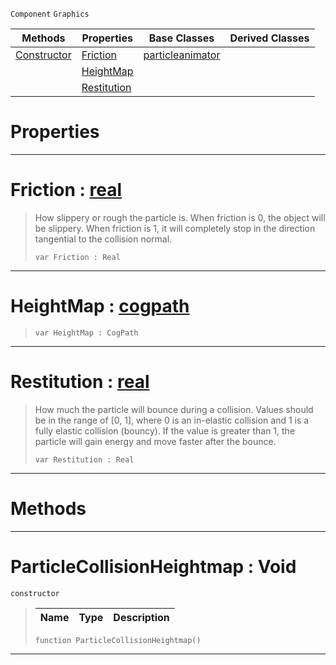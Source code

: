  `Component` `Graphics`



|Methods|Properties|Base Classes|Derived Classes|
|---|---|---|---|
|[ Constructor](https://github.com/ArendDanielek/ZeroDocsTest/blob/master/code_reference/class_reference/particlecollisionheightmap.markdown#particlecollisionheightm)|[ Friction](https://github.com/ArendDanielek/ZeroDocsTest/blob/master/code_reference/class_reference/particlecollisionheightmap.markdown#friction-zero-engine-doc)|[particleanimator](https://github.com/ArendDanielek/ZeroDocsTest/blob/master/code_reference/class_reference/particleanimator.markdown)| |
| |[ HeightMap](https://github.com/ArendDanielek/ZeroDocsTest/blob/master/code_reference/class_reference/particlecollisionheightmap.markdown#heightmap-zero-engine-do)| | |
| |[ Restitution](https://github.com/ArendDanielek/ZeroDocsTest/blob/master/code_reference/class_reference/particlecollisionheightmap.markdown#restitution-zero-engine)| | |


 #  Properties


---  
 #  Friction : [real](https://github.com/ArendDanielek/ZeroDocsTest/blob/master/code_reference/zilch_base_types/real.markdown)

> How slippery or rough the particle is. When friction is 0, the object will be slippery. When friction is 1, it will completely stop in the direction tangential to the collision normal.
> ``` lang=cpp, name=Zilch
> var Friction : Real


---  
 #  HeightMap : [cogpath](https://github.com/ArendDanielek/ZeroDocsTest/blob/master/code_reference/class_reference/cogpath.markdown)

> 
> ``` lang=cpp, name=Zilch
> var HeightMap : CogPath


---  
 #  Restitution : [real](https://github.com/ArendDanielek/ZeroDocsTest/blob/master/code_reference/zilch_base_types/real.markdown)

> How much the particle will bounce during a collision. Values should be in the range of [0, 1], where 0 is an in-elastic collision and 1 is a fully elastic collision (bouncy). If the value is greater than 1, the particle will gain energy and move faster after the bounce.
> ``` lang=cpp, name=Zilch
> var Restitution : Real


---  
 #  Methods


---  
 #  ParticleCollisionHeightmap : Void

 `constructor`

> 
> |Name|Type|Description|
> |---|---|---|
> ``` lang=cpp, name=Zilch
> function ParticleCollisionHeightmap()
> ``` 


---  
 
  
  
  
  
  
  
  

 